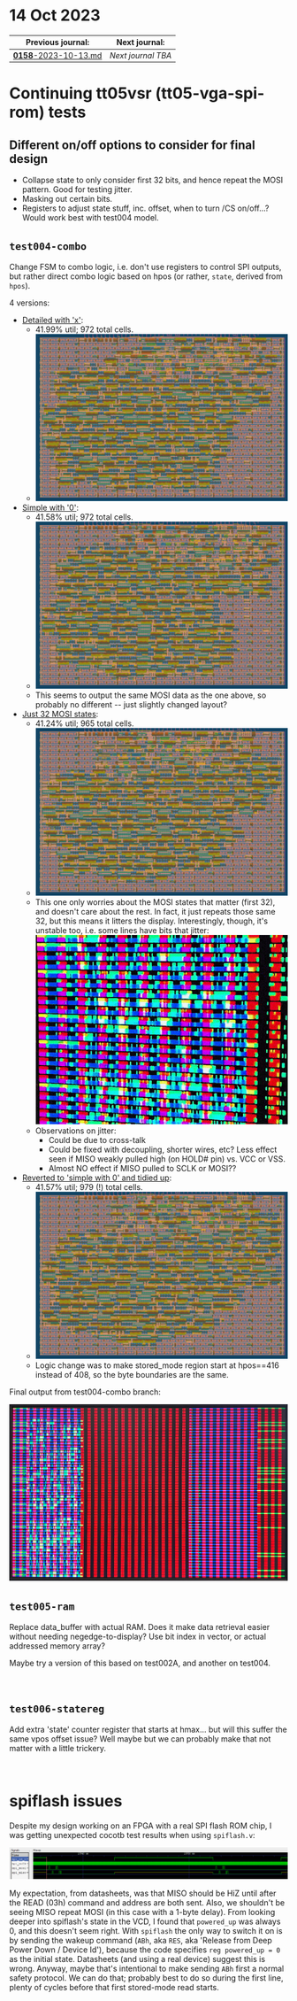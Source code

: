 # 14 Oct 2023

| Previous journal: | Next journal: |
|-|-|
| [**0158**-2023-10-13.md](./0158-2023-10-13.md) | *Next journal TBA* |

# Continuing tt05vsr (tt05-vga-spi-rom) tests

## Different on/off options to consider for final design

*   Collapse state to only consider first 32 bits, and hence repeat the MOSI pattern. Good for testing jitter.
*   Masking out certain bits.
*   Registers to adjust state stuff, inc. offset, when to turn /CS on/off...? Would work best with test004 model.


## `test004-combo`

Change FSM to combo logic, i.e. don't use registers to control SPI outputs, but rather direct combo logic based on hpos (or rather, `state`, derived from `hpos`).

4 versions:
*   [Detailed with 'x'](https://github.com/algofoogle/tt05-vga-spi-rom/actions/runs/6515265299):
    *   41.99% util; 972 total cells.
    *   ![test004 detailed with 'x'](i/0159-test004-x.png)
*   [Simple with '0'](https://github.com/algofoogle/tt05-vga-spi-rom/actions/runs/6515336218):
    *   41.58% util; 972 total cells.
    *   ![test004 simple with '0'](i/0159-test004-0.png)
    *   This seems to output the same MOSI data as the one above, so probably no different -- just slightly changed layout?
*   [Just 32 MOSI states](https://github.com/algofoogle/tt05-vga-spi-rom/actions/runs/6515621381):
    *   41.24% util; 965 total cells.
    *   ![test004 - Just 32 MOSI states](i/0159-test004-32states.png)
    *   This one only worries about the MOSI states that matter (first 32), and doesn't care about the rest. In fact, it just repeats those same 32, but this means it litters the display. Interestingly, though, it's unstable too, i.e. some lines have bits that jitter:
        ![32 states exposing jitter](./i/0159-test004-jitter.gif)
    *   Observations on jitter:
        *   Could be due to cross-talk
        *   Could be fixed with decoupling, shorter wires, etc? Less effect seen if MISO weakly pulled high (on HOLD# pin) vs. VCC or VSS.
        *   Almost NO effect if MISO pulled to SCLK or MOSI??
*   [Reverted to 'simple with 0' and tidied up](https://github.com/algofoogle/tt05-vga-spi-rom/actions/runs/6515807137):
    *   41.57% util; 979 (!) total cells.
    *   ![Tidied test004 with simple 0](i/0159-test004-simple-tidied.png)
    *   Logic change was to make stored_mode region start at hpos==416 instead of 408, so the byte boundaries are the same.

Final output from test004-combo branch:

![Final output from test004-combo branch](./i/0159-test004-final.jpg)


## `test005-ram`

Replace data_buffer with actual RAM. Does it make data retrieval easier without needing negedge-to-display? Use bit index in vector, or actual addressed memory array?

Maybe try a version of this based on test002A, and another on test004.

![]()


## `test006-statereg`

Add extra 'state' counter register that starts at hmax... but will this suffer the same vpos offset issue? Well maybe but we can probably make that not matter with a little trickery.

![]()


# spiflash issues

Despite my design working on an FPGA with a real SPI flash ROM chip, I was getting unexpected cocotb test results when using `spiflash.v`:

![spiflash just echoing out what it gets in](./i/0158-spiflash-echo.png)

My expectation, from datasheets, was that MISO should be HiZ until after the READ (03h) command and address are both sent. Also, we shouldn't be seeing MISO repeat MOSI (in this case with a 1-byte delay). From looking deeper into spiflash's state in the VCD, I found that `powered_up` was always 0, and this doesn't seem right. With `spiflash` the only way to switch it on is by sending the wakeup command (`ABh`, aka `RES`, aka 'Release from Deep Power Down / Device Id'), because the code specifies `reg powered_up = 0` as the initial state. Datasheets (and using a real device) suggest this is wrong. Anyway, maybe that's intentional to make sending `ABh` first a normal safety protocol. We can do that; probably best to do so during the first line, plenty of cycles before that first stored-mode read starts.

